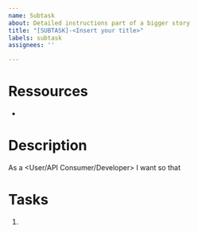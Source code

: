 ```yaml
---
name: Subtask
about: Detailed instructions part of a bigger story
title: "[SUBTASK]-<Insert your title>"
labels: subtask
assignees: ''

---
```


# Ressources
 
- 

# Description

As a <User/API Consumer/Developer>
I want <Wish>
so that <Reasoning>

# Tasks

1. 
